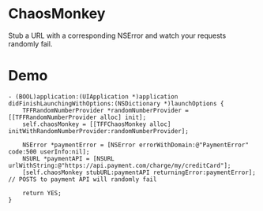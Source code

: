 # ChaosMonkey
Stub a URL with a corresponding NSError and watch your requests randomly fail.

# Demo

```objc
- (BOOL)application:(UIApplication *)application didFinishLaunchingWithOptions:(NSDictionary *)launchOptions {
	TFFRandomNumberProvider *randomNumberProvider = [[TFFRandomNumberProvider alloc] init];
	self.chaosMonkey = [[TFFChaosMonkey alloc] initWithRandomNumberProvider:randomNumberProvider];
	
	NSError *paymentError = [NSError errorWithDomain:@"PaymentError" code:500 userInfo:nil];
	NSURL *paymentAPI = [NSURL urlWithString:@"https://api.payment.com/charge/my/creditCard"];
	[self.chaosMonkey stubURL:paymentAPI returningError:paymentError]; // POSTS to payment API will randomly fail
	
	return YES;
}
```
